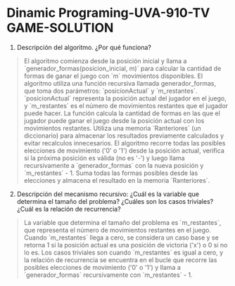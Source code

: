 # Dinamic Programing-UVA-910-TV GAME-SOLUTION

1. Descripción del algoritmo. ¿Por qué funciona?

>El algoritmo comienza desde la posición inicial y llama a ´generador_formas(posicion_inicial, m)´ para calcular la cantidad de formas de ganar el juego con ´m´ movimientos disponibles.
El algoritmo utiliza una función recursiva llamada generador_formas, que toma dos parámetros: ´posicionActual´ y ´m_restantes´. ´posicionActual´ representa la posición actual del jugador en el juego, y ´m_restantes´ es el número de movimientos restantes que el jugador puede hacer.
La función calcula la cantidad de formas en las que el jugador puede ganar el juego desde la posición actual con los movimientos restantes. Utiliza una memoria ´Ranteriores´ (un diccionario) para almacenar los resultados previamente calculados y evitar recalculos innecesarios.
El algoritmo recorre todas las posibles elecciones de movimiento ('0' o '1') desde la posición actual, verifica si la próxima posición es válida (no es '-') y luego llama recursivamente a ´generador_formas´ con la nueva posición y ´m_restantes´ - 1. Suma todas las formas posibles desde las elecciones y almacena el resultado en la memoria ´Ranteriores´.

2. Descripción del mecanismo recursivo: ¿Cuál es la variable que determina el tamaño del problema? ¿Cuáles son los casos triviales? ¿Cuál es la relación de recurrencia?

>La variable que determina el tamaño del problema es ´m_restantes´, que representa el número de movimientos restantes en el juego. Cuando ´m_restantes´ llega a cero, se considera un caso base y se retorna 1 si la posición actual es una posición de victoria ('x') o 0 si no lo es.
Los casos triviales son cuando ´m_restantes´ es igual a cero, y la relación de recurrencia se encuentra en el bucle que recorre las posibles elecciones de movimiento ('0' o '1') y llama a ´generador_formas´ recursivamente con ´m_restantes´ - 1.